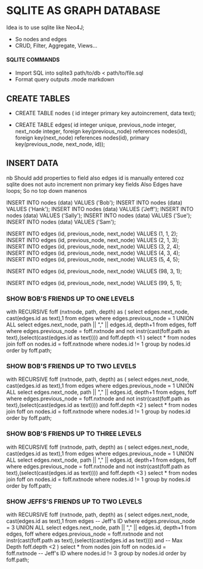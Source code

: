 # SQLITE AS GRAPH DATABASE
Idea is to use sqlite like Neo4J; 
* So nodes and edges
* CRUD, Filter, Aggregate, Views... 

#### SQLITE COMMANDS
* Import SQL into sqlite3 path/to/db < path/to/file.sql
* Format query outputs .mode markdown

## CREATE TABLES
* CREATE TABLE nodes (
id integer primary key autoincrement,
data text);

* CREATE TABLE edges(
id integer unique,
previous_node integer,
next_node integer,
foreign key(previous_node) references nodes(id),
foreign key(next_node) references nodes(id),
primary key(previous_node, next_node, id));

## INSERT DATA
nb Should add properties to field also edges id is manually entered coz sqlite does not auto increment non primary key fields
Also Edges have loops; So no top down manenos

INSERT INTO nodes (data) VALUES ('Bob');
INSERT INTO nodes (data) VALUES ('Hank');
INSERT INTO nodes (data) VALUES ('Jeff');
INSERT INTO nodes (data) VALUES ('Sally');
INSERT INTO nodes (data) VALUES ('Sue');
INSERT INTO nodes (data) VALUES ('Sam');

INSERT INTO edges (id, previous_node, next_node) VALUES (1, 1, 2);
INSERT INTO edges (id, previous_node, next_node) VALUES (2, 1, 3);
INSERT INTO edges (id, previous_node, next_node) VALUES (3, 2, 4);
INSERT INTO edges (id, previous_node, next_node) VALUES (4, 3, 4);
INSERT INTO edges (id, previous_node, next_node) VALUES (5, 4, 5);

INSERT INTO edges (id, previous_node, next_node) VALUES (98, 3, 1);

INSERT INTO edges (id, previous_node, next_node) VALUES (99, 5, 1);

### SHOW BOB'S FRIENDS UP TO ONE LEVELS
with RECURSIVE 
    foff (nxtnode, path, depth) as (
        select edges.next_node, cast(edges.id as text),1 
        from edges
        where edges.previous_node = 1
        UNION ALL
        select edges.next_node, path || "," || edges.id, depth+1
        from edges, foff
        where edges.previous_node = foff.nxtnode and
        not instr(cast(foff.path as text),(select(cast(edges.id as text)))) and
        foff.depth <1
    )
select *
    from nodes 
    join foff on nodes.id = foff.nxtnode
    where nodes.id != 1
    group by nodes.id
    order by foff.path;

### SHOW BOB'S FRIENDS UP TO TWO LEVELS
with RECURSIVE 
    foff (nxtnode, path, depth) as (
        select edges.next_node, cast(edges.id as text),1 
        from edges
        where edges.previous_node = 1
        UNION ALL
        select edges.next_node, path || "," || edges.id, depth+1
        from edges, foff
        where edges.previous_node = foff.nxtnode and
         not instr(cast(foff.path as text),(select(cast(edges.id as text)))) and
         foff.depth <2
    )
select *
    from nodes 
    join foff on nodes.id = foff.nxtnode
    where nodes.id != 1
    group by nodes.id
    order by foff.path;

### SHOW BOB'S FRIENDS UP TO THREE LEVELS
with RECURSIVE 
    foff (nxtnode, path, depth) as (
        select edges.next_node, cast(edges.id as text),1 
        from edges
        where edges.previous_node = 1
        UNION ALL
        select edges.next_node, path || "," || edges.id, depth+1
        from edges, foff
        where edges.previous_node = foff.nxtnode and
         not instr(cast(foff.path as text),(select(cast(edges.id as text)))) and
         foff.depth <3
    )
select *
    from nodes 
    join foff on nodes.id = foff.nxtnode
    where nodes.id != 1
    group by nodes.id
    order by foff.path;

### SHOW JEFFS'S FRIENDS UP TO TWO LEVELS
with RECURSIVE 
    foff (nxtnode, path, depth) as (
        select edges.next_node, cast(edges.id as text),1 
        from edges
        -- Jeff's ID
        where edges.previous_node = 3
        UNION ALL
        select edges.next_node, path || "," || edges.id, depth+1
        from edges, foff
        where edges.previous_node = foff.nxtnode and
        not instr(cast(foff.path as text),(select(cast(edges.id as text)))) and
        -- Max Depth
        foff.depth <2
    )
select *
    from nodes 
    join foff on nodes.id = foff.nxtnode
    -- Jeff's ID
    where nodes.id != 3
    group by nodes.id
    order by foff.path;